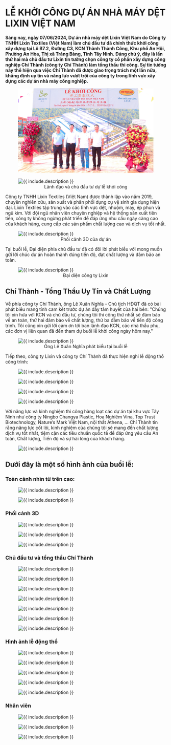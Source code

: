 # LỄ KHỞI CÔNG DỰ ÁN NHÀ MÁY DỆT LIXIN VIỆT NAM

**Sáng nay, ngày 07/06/2024, Dự án nhà máy dệt Lixin Việt Nam do Công ty TNHH Lixin Textiles (Việt Nam) làm chủ đầu tư đã chính thức khởi công xây dựng tại Lô B7.2, Đường C3, KCN Thành Thành Công, Khu phố An Hội, Phường An Hòa, Thị xã Trảng Bàng, Tỉnh Tây Ninh. Đáng chú ý, đây là lần thứ hai mà chủ đầu tư Lixin tin tưởng chọn công ty cổ phần xây dựng công nghiệp Chí Thành (công ty Chí Thành) làm tổng thầu thi công. Sự tin tưởng này thể hiện qua việc Chí Thành đã được giao trọng trách một lần nữa, khẳng định uy tín và năng lực vượt trội của công ty trong lĩnh vực xây dựng các dự án nhà máy công nghiệp.**

<figure class="image">
  <img src="./images/z5516516200473_e0c5b063c57e3b070fa81300f6552eb6.jpg" alt="{{ include.description }}">
</figure>

<figure class="image">
  <img src="./images/IMG_4226.JPG" alt="{{ include.description }}">
  <figcaption  align="center">Lãnh đạo và chủ đầu tư dự lễ khởi công
</figcaption>
</figure>

Công ty TNHH Lixin Textiles (Việt Nam) được thành lập vào năm 2019, chuyên nghiên cứu, sản xuất và phân phối dụng cụ vệ sinh gia dụng hiện đại. Lixin Textiles tập trung vào các lĩnh vực dệt, nhuộm, may, ép phun và ngũ kim. Với đội ngũ nhân viên chuyên nghiệp và hệ thống sản xuất tiên tiến, công ty không ngừng phát triển để đáp ứng nhu cầu ngày càng cao của khách hàng, cung cấp các sản phẩm chất lượng cao và dịch vụ tốt nhất.

<figure class="image">
  <img src="./images/240604_Lixin_View2.png" alt="{{ include.description }}">
  <figcaption  align="center">Phối cảnh 3D của dự án</figcaption>
</figure>

Tại buổi lễ, Đại diện phía chủ đầu tư đã có đôi lời phát biểu với mong muốn gửi lời chúc dự án hoàn thành đúng tiến độ, đạt chất lượng và đảm bảo an toàn.

<figure class="image">
  <img src="./images/IMG_4234.JPG" alt="{{ include.description }}">
  <figcaption  align="center">Đại diện công ty Lixin
</figcaption>
</figure>

## Chí Thành - Tổng Thầu Uy Tín và Chất Lượng

Về phía công ty Chí Thành, ông Lê Xuân Nghĩa - Chủ tịch HĐQT đã có bài phát biểu mang tính cam kết trước dự án đầy tâm huyết của hai bên: "Chúng tôi xin hứa với KCN và chủ đầu tư, chúng tôi thi công thứ nhất sẽ đảm bảo về an toàn, thứ hai đảm bảo về chất lượng, thứ ba đảm bảo về tiến độ công trình. Tôi cũng xin gửi lời cảm ơn tới ban lãnh đạo KCN, các nhà thầu phụ, các đơn vị liên quan đã đến tham dự buổi lễ khởi công ngày hôm nay."

<figure class="image">
  <img src="./images/IMG_4236.JPG" alt="{{ include.description }}">
  <figcaption  align="center">Ông Lê Xuân Nghĩa phát biểu tại buổi lễ
</figcaption>
</figure>

Tiếp theo, công ty Lixin và công ty Chí Thành đã thực hiện nghi lễ động thổ công trình:

<figure class="image">
  <img src="./images/IMG_4189.JPG" alt="{{ include.description }}">
</figcaption>
</figure>

<figure class="image">
  <img src="./images/IMG_4201.JPG" alt="{{ include.description }}">
</figcaption>
</figure>

<figure class="image">
  <img src="./images/DJI_0726.JPG" alt="{{ include.description }}">
</figcaption>
</figure>

<figure class="image">
  <img src="./images/DJI_0735.JPG" alt="{{ include.description }}">
</figcaption>
</figure>

Với năng lực và kinh nghiệm thi công hàng loạt các dự án tại khu vực Tây Ninh như công ty Ningbo Changya Plastic, Hoa Nghiêm Vina, Top Trust Biotechnology, Nature’s Mark Việt Nam, nội thất Athena, ... Chí Thành tin rằng năng lực cốt lõi, kinh nghiệm của chúng tôi sẽ mang đến chất lượng dịch vụ tốt nhất, tiệm cận các tiêu chuẩn quốc tế để đáp ứng yêu cầu An toàn, Chất lượng, Tiến độ và sự hài lòng của khách hàng.

<figure class="image">
  <img src="./images/IMG_4159.JPG" alt="{{ include.description }}">
</figcaption>
</figure>

## Dưới đây là một số hình ảnh của buổi lễ:

### Toàn cảnh nhìn từ trên cao:

<figure class="image">
  <img src="./images/DJI_0745.JPG" alt="{{ include.description }}">
</figcaption>
</figure>

<figure class="image">
  <img src="./images/DJI_0752.JPG" alt="{{ include.description }}">
</figcaption>
</figure>

### Phối cảnh 3D

<figure class="image">
  <img src="./images/240604_Lixin_View1.png" alt="{{ include.description }}">
</figcaption>
</figure>

<figure class="image">
  <img src="./images/240604_Lixin_View2.png" alt="{{ include.description }}">
</figcaption>
</figure>

<figure class="image">
  <img src="./images/240604_Lixin_View3.png" alt="{{ include.description }}">
</figcaption>
</figure>

### Chủ đầu tư và tổng thầu Chí Thành

<figure class="image">
  <img src="./images/IMG_4145.JPG" alt="{{ include.description }}">
</figcaption>
</figure>

<figure class="image">
  <img src="./images/IMG_4147.JPG" alt="{{ include.description }}">
</figcaption>
</figure>

<figure class="image">
  <img src="./images/IMG_4149.JPG" alt="{{ include.description }}">
</figcaption>
</figure>

<figure class="image">
  <img src="./images/IMG_4174.JPG" alt="{{ include.description }}">
</figcaption>
</figure>

<figure class="image">
  <img src="./images/IMG_4177.JPG" alt="{{ include.description }}">
</figcaption>
</figure>

<figure class="image">
  <img src="./images/IMG_4178.JPG" alt="{{ include.description }}">
</figcaption>
</figure>

<figure class="image">
  <img src="./images/IMG_4179.JPG" alt="{{ include.description }}">
</figcaption>
</figure>

### Hình ảnh lễ động thổ

<figure class="image">
  <img src="./images/IMG_4189.JPG" alt="{{ include.description }}">
</figcaption>
</figure>

<figure class="image">
  <img src="./images/DJI_0722.JPG" alt="{{ include.description }}">
</figcaption>
</figure>

<figure class="image">
  <img src="./images/DJI_0725.JPG" alt="{{ include.description }}">
</figcaption>
</figure>

<figure class="image">
  <img src="./images/DJI_0726.JPG" alt="{{ include.description }}">
</figcaption>
</figure>

<figure class="image">
  <img src="./images/DJI_0735.JPG" alt="{{ include.description }}">
</figcaption>
</figure>

### Nhân viên

<figure class="image">
  <img src="./images/IMG_4156.JPG" alt="{{ include.description }}">
</figcaption>
</figure>

<figure class="image">
  <img src="./images/IMG_4159.JPG" alt="{{ include.description }}">
</figcaption>
</figure>

<figure class="image">
  <img src="./images/IMG_4160.JPG" alt="{{ include.description }}">
</figcaption>
</figure>
